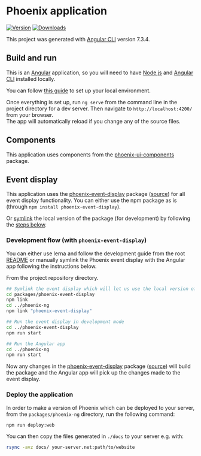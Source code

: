 # Phoenix application

[![Version](https://img.shields.io/npm/v/phoenix-app.svg)](https://www.npmjs.com/package/phoenix-app)
[![Downloads](https://img.shields.io/npm/dt/phoenix-app.svg)](https://www.npmjs.com/package/phoenix-app)

This project was generated with [Angular CLI](https://github.com/angular/angular-cli) version 7.3.4.

## Build and run

This is an [Angular](https://angular.io) application, so you will need to have [Node.js](https://nodejs.org/en/) and [Angular CLI](https://github.com/angular/angular-cli) installed locally.

You can follow [this guide](https://angular.io/guide/setup-local) to set up your local environment.

Once everything is set up, run `ng serve` from the command line in the project directory for a dev server. Then navigate to `http://localhost:4200/` from your browser.  
The app will automatically reload if you change any of the source files.

## Components

This application uses components from the [phoenix-ui-components](https://github.com/HSF/phoenix/tree/master/packages/phoenix-ng/projects/phoenix-ui-components) package.

## Event display

This application uses the [phoenix-event-display](https://www.npmjs.com/package/phoenix-event-display) package ([source](https://github.com/HSF/phoenix/tree/master/packages/phoenix-event-display)) for all event display functionality. You can either use the npm package as is (through `npm install phoenix-event-display`).

Or [symlink](https://docs.npmjs.com/cli/link) the local version of the package (for development) by following the [steps below](#development-flow-with-phoenixevent-display).

### Development flow (with `phoenix-event-display`)

You can either use lerna and follow the development guide from the root [README](https://github.com/HSF/phoenix#development) or manually symlink the Phoenix event display with the Angular app following the instructions below.

From the project repository directory.

```sh
## Symlink the event display which will let us use the local version of the phoenix-event-display package
cd packages/phoenix-event-display
npm link
cd ../phoenix-ng
npm link "phoenix-event-display"

## Run the event display in development mode
cd ../phoenix-event-display
npm run start

## Run the Angular app
cd ../phoenix-ng
npm run start
```

Now any changes in the [phoenix-event-display](https://www.npmjs.com/package/phoenix-event-display) package ([source](https://github.com/HSF/phoenix/tree/master/packages/phoenix-event-display)) will build the package and the Angular app will pick up the changes made to the event display.

### Deploy the application

In order to make a version of Phoenix which can be deployed to your server, from the `packages/phoenix-ng` directory, run the following command:

```sh
npm run deploy:web
```

You can then copy the files generated in `./docs` to your server e.g. with:

```sh
rsync -avz docs/ your-server.net:path/to/website
```
